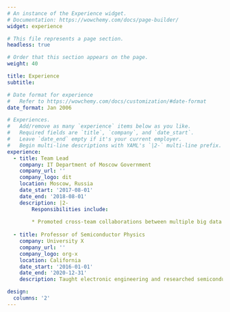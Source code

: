 ```yaml
---
# An instance of the Experience widget.
# Documentation: https://wowchemy.com/docs/page-builder/
widget: experience

# This file represents a page section.
headless: true

# Order that this section appears on the page.
weight: 40

title: Experience
subtitle:

# Date format for experience
#   Refer to https://wowchemy.com/docs/customization/#date-format
date_format: Jan 2006

# Experiences.
#   Add/remove as many `experience` items below as you like.
#   Required fields are `title`, `company`, and `date_start`.
#   Leave `date_end` empty if it's your current employer.
#   Begin multi-line descriptions with YAML's `|2-` multi-line prefix.
experience:
  - title: Team Lead
    company: IT Department of Moscow Government
    company_url: ''
    company_logo: dit
    location: Moscow, Russia
    date_start: '2017-08-01'
    date_end: '2018-08-01'
    description: |2-
        Responsibilities include:
        
        * Promoted cross-team collaborations between multiple big data products and projects to ensure timely and swift delivery of electronic services to residents of Moscow. Initiated and coordinated 20 pilot projects centered on predictive analytics and machine learning, which were successfully deployed in production and increased the funding to Big Data Division tenfold, enabling further expansion of digital services across multiple departments of city government.
        
  - title: Professor of Semiconductor Physics
    company: University X
    company_url: ''
    company_logo: org-x
    location: California
    date_start: '2016-01-01'
    date_end: '2020-12-31'
    description: Taught electronic engineering and researched semiconductor physics.

design:
  columns: '2'
---
```

